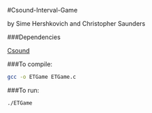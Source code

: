 #Csound-Interval-Game

by Sime Hershkovich and Christopher Saunders

###Dependencies

[Csound](http://sourceforge.net/projects/csound/files/csound5/)

###To compile:
```bash
gcc -o ETGame ETGame.c
```
###To run:
```bash
./ETGame
```

